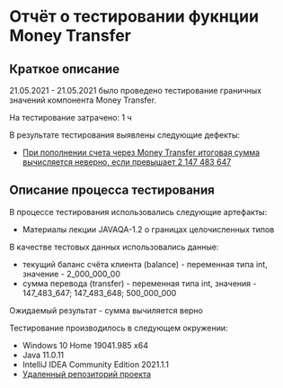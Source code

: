 # Отчёт о тестировании фукнции Money Transfer

## Краткое описание

21.05.2021 - 21.05.2021 было проведено тестирование граничных значений компонента Money Transfer.

На тестирование затрачено: 1 ч

В результате тестирования выявлены следующие дефекты:
* [При пополнении счета через Money Transfer итоговая сумма вычисляется неверно, если превышает 2 147 483 647](https://github.com/Erika-Michel/Money-Transfer/issues/1#issue-898078624)

## Описание процесса тестирования

В процессе тестирования использовались следующие артефакты:
* Материалы лекции JAVAQA-1.2 о границах целочисленных типов

В качестве тестовых данных использовались данные:
* текущий баланс счёта клиента (balance) - переменная типа int, значение - 2_000_000_00
* сумма перевода (transfer) - переменная типа int, значения - 147_483_647; 147_483_648; 500_000_000

Ожидаемый результат - сумма вычиляется верно

Тестирование производилось в следующем окружении:
* Windows 10 Home 19041.985 x64
* Java 11.0.11
* IntelliJ IDEA Community Edition 2021.1.1
* [Удаленный репозиторий проекта](https://github.com/Erika-Michel/Money-Transfer.git)